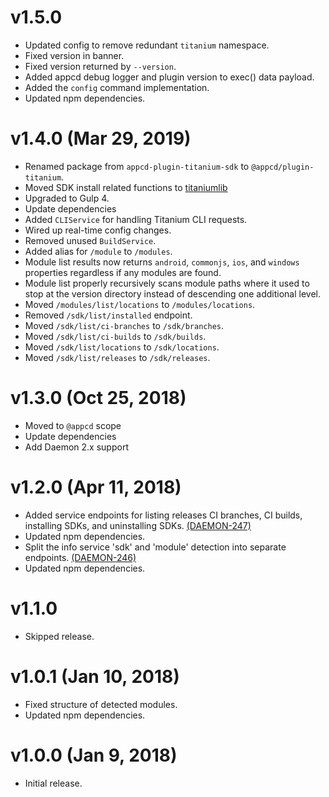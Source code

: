# v1.5.0

 * Updated config to remove redundant `titanium` namespace.
 * Fixed version in banner.
 * Fixed version returned by `--version`.
 * Added appcd debug logger and plugin version to exec() data payload.
 * Added the `config` command implementation.
 * Updated npm dependencies.

# v1.4.0 (Mar 29, 2019)

 * Renamed package from `appcd-plugin-titanium-sdk` to `@appcd/plugin-titanium`.
 * Moved SDK install related functions to [titaniumlib](https://www.npmjs.com/package/titaniumlib)
 * Upgraded to Gulp 4.
 * Update dependencies
 * Added `CLIService` for handling Titanium CLI requests.
 * Wired up real-time config changes.
 * Removed unused `BuildService`.
 * Added alias for `/module` to `/modules`.
 * Module list results now returns `android`, `commonjs`, `ios`, and `windows` properties
   regardless if any modules are found.
 * Module list properly recursively scans module paths where it used to stop at the version
   directory instead of descending one additional level.
 * Moved `/modules/list/locations` to `/modules/locations`.
 * Removed `/sdk/list/installed` endpoint.
 * Moved `/sdk/list/ci-branches` to `/sdk/branches`.
 * Moved `/sdk/list/ci-builds` to `/sdk/builds`.
 * Moved `/sdk/list/locations` to `/sdk/locations`.
 * Moved `/sdk/list/releases` to `/sdk/releases`.

# v1.3.0 (Oct 25, 2018)

 * Moved to `@appcd` scope
 * Update dependencies
 * Add Daemon 2.x support

# v1.2.0 (Apr 11, 2018)

 * Added service endpoints for listing releases CI branches, CI builds, installing SDKs, and
   uninstalling SDKs.
   [(DAEMON-247)](https://jira.appcelerator.org/browse/DAEMON-247)
 * Updated npm dependencies.
 * Split the info service 'sdk' and 'module' detection into separate endpoints.
   [(DAEMON-246)](https://jira.appcelerator.org/browse/DAEMON-246)
 * Updated npm dependencies.

# v1.1.0

 * Skipped release.

# v1.0.1 (Jan 10, 2018)

 * Fixed structure of detected modules.
 * Updated npm dependencies.

# v1.0.0 (Jan 9, 2018)

 * Initial release.
